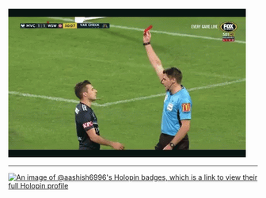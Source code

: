 ![RedCard](./image/redcard.gif)


---
[![An image of @aashish6996's Holopin badges, which is a link to view their full Holopin profile](https://holopin.me/aashish6996)](https://holopin.io/@aashish6996)
